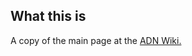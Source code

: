 What this is
----

A copy of the main page at the [ADN Wiki.](http://appdotnetwiki.net/w/index.php?title=Main_Page)
